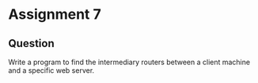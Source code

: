 # Assignment 7

## Question

Write a program to find the intermediary routers between a client machine and a specific web server.
